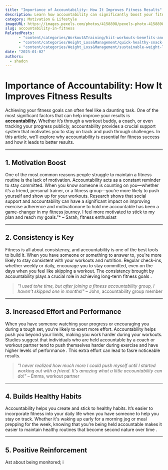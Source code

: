 ```yaml
---
title: "Importance of Accountability: How It Improves Fitness Results"
description: Learn how accountability can significantly boost your fitness progress by providing motivation, consistency, and support.
category: Motivation & Lifestyle
imageURL: https://images.pexels.com/photos/4158898/pexels-photo-4158898.jpeg?auto=compress&cs=tinysrgb&w=1260&h=750&dpr=1
slug: accountability-in-fitness
RelatedPosts:
      - "content/categories/Workout&Training/hiit-workouts-benefits-and-routines.md"
      - "content/categories/Weight_Loss&Management/quick-healthy-snack-ideas.md"
      - "content/categories/Weight_Loss&Management/sustainable-weight-loss-guide.md"
date: "2023-01-02"
authors:
  - shadcn
---
```


# Importance of Accountability: How It Improves Fitness Results

Achieving your fitness goals can often feel like a daunting task. One of the most significant factors that can help improve your results is **accountability**. Whether it’s through a workout buddy, a coach, or even tracking your progress publicly, accountability provides a crucial support system that motivates you to stay on track and push through challenges. In this article, we’ll explore why accountability is essential for fitness success and how it leads to better results.

---

## **1. Motivation Boost**

One of the most common reasons people struggle to maintain a fitness routine is the lack of motivation. Accountability acts as a constant reminder to stay committed. When you know someone is counting on you—whether it’s a friend, personal trainer, or a fitness group—you’re more likely to push yourself and show up for your workouts. Research shows that social support and accountability can have a significant impact on improving exercise adherence and motivationone to hold me accountable has been a game-changer in my fitness journey. I feel more motivated to stick to my plan and reach my goals."* – Sarah, fitness enthusiast

---

## **2. Consistency is Key**

Fitness is all about consistency, and accountability is one of the best tools to build it. When you have someone or something to answer to, you're more likely to stay consistent with your workouts and nutrition. Regular check-ins, whether weekly or daily, encourage you to stay committed, even on the days when you feel like skipping a workout. The consistency brought by accountability plays a crucial role in achieving long-term fitness goals  .

> *"I used tohe time, but after joining a fitness accountability group, I haven’t skipped one in months!"* – John, accountability group member

---

## **3. Increased Effort and Performance**

When you have someone watching your progress or encouraging you during a tough set, you're likely to exert more effort. Accountability helps push you beyond your limits, making you work harder during your workouts. Studies suggest that individuals who are held accountable by a coach or workout partner tend to push themselves harder during exercise and have higher levels of performance . This extra effort can lead to fasre noticeable results.

> *"I never realized how much more I could push myself until I started working out with a friend. It's amazing what a little accountability can do!"* – Emma, workout partner

---

## **4. Builds Healthy Habits**

Accountability helps you create and stick to healthy habits. It’s easier to incorporate fitness into your daily life when you have someone to help you stay on track. Whether it's waking up early for a morning jog or meal prepping for the week, knowing that you’re being held accountable makes it easier to maintain healthy routines that become second nature over time  .

---

## **5. Positive Reinforcement**

Ast about being monitored; i
